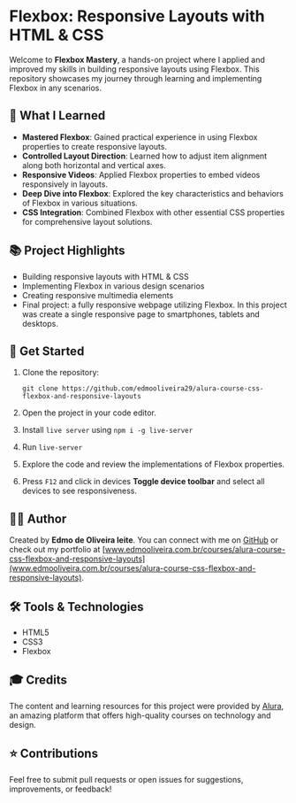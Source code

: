 
# Flexbox: Responsive Layouts with HTML & CSS

Welcome to **Flexbox Mastery**, a hands-on project where I applied and improved my skills in building responsive layouts using Flexbox. This repository showcases my journey through learning and implementing Flexbox in any scenarios.

## 🚀 What I Learned

-   **Mastered Flexbox**: Gained practical experience in using Flexbox properties to create responsive layouts.
-   **Controlled Layout Direction**: Learned how to adjust item alignment along both horizontal and vertical axes.
-   **Responsive Videos**: Applied Flexbox properties to embed videos responsively in layouts.
-   **Deep Dive into Flexbox**: Explored the key characteristics and behaviors of Flexbox in various situations.
-   **CSS Integration**: Combined Flexbox with other essential CSS properties for comprehensive layout solutions.

## 📚 Project Highlights

-   Building responsive layouts with HTML & CSS
-   Implementing Flexbox in various design scenarios
-   Creating responsive multimedia elements
-   Final project: a fully responsive webpage utilizing Flexbox. In this project was create a single responsive page to smartphones, tablets and desktops.

## 🔗 Get Started

1.  Clone the repository:
    
    
    `git clone https://github.com/edmooliveira29/alura-course-css-flexbox-and-responsive-layouts` 
    
2.  Open the project in your code editor.
3. Install `live server` using `npm i -g live-server`
4. Run `live-server`
5.  Explore the code and review the implementations of Flexbox properties. 
6. Press `F12` and click in devices  **Toggle device toolbar** and select all devices to see responsiveness.

## 👨‍💻 Author

Created by **Edmo de Oliveira leite**. You can connect with me on [GitHub](https://github.com/edmooliveira29/alura-course-css-flexbox-and-responsive-layouts) or check out my portfolio at [www.edmooliveira.com.br/courses/alura-course-css-flexbox-and-responsive-layouts](www.edmooliveira.com.br/courses/alura-course-css-flexbox-and-responsive-layouts).

## 🛠️ Tools & Technologies

-   HTML5
-   CSS3
-   Flexbox

## 🎓 Credits

The content and learning resources for this project were provided by [Alura](https://www.alura.com.br/), an amazing platform that offers high-quality courses on technology and design.

## ⭐️ Contributions

Feel free to submit pull requests or open issues for suggestions, improvements, or feedback!